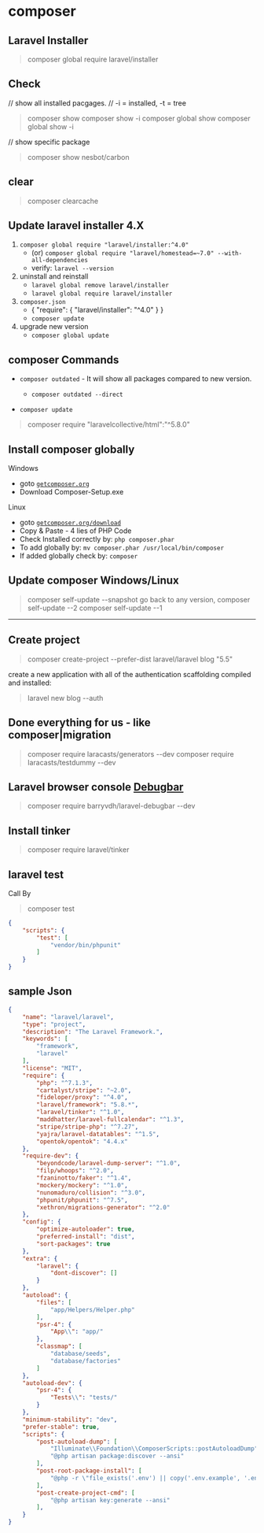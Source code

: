# composer
## Laravel Installer
> composer global require laravel/installer

## Check
// show all installed pacgages.
// -i = installed, -t = tree
> composer show
> composer show -i
> composer global show
> composer global show -i

// show specific package
> composer show nesbot/carbon

## clear
> composer clearcache

## Update laravel installer 4.X
1. `composer global require "laravel/installer:^4.0"`
    - (or) `composer global require "laravel/homestead=~7.0" --with-all-dependencies`
    - verify: `laravel --version`
2. uninstall and reinstall
    - `laravel global remove laravel/installer`
    - `laravel global require laravel/installer`
3. `composer.json`
    - { "require": { "laravel/installer": "^4.0" } }
    - `composer update`
4. upgrade new version
    - `composer global update`

## composer Commands
- `composer outdated` - It will show all packages compared to new version.
    + `composer outdated --direct`

- `composer update`

> composer require "laravelcollective/html":"^5.8.0"

## Install composer globally
Windows
- goto [`getcomposer.org`](https://getcomposer.org/doc/00-intro.md#installation-windows)
- Download Composer-Setup.exe

Linux
- goto [`getcomposer.org/download`](https://getcomposer.org/download/)
- Copy & Paste - 4 lies of PHP Code
- Check Installed correctly by: `php composer.phar`
- To add globally by: `mv composer.phar /usr/local/bin/composer`
- If added globally check by: `composer`

## Update composer Windows/Linux
> composer self-update --snapshot
go back to any version,
> composer self-update --2
> composer self-update --1

---

## Create project
> composer create-project --prefer-dist laravel/laravel blog "5.5"

create a new application with all of the authentication scaffolding compiled and installed:
> laravel new blog --auth

## Done everything for us - like composer|migration
> composer require laracasts/generators --dev
> composer require laracasts/testdummy --dev

## Laravel browser console [Debugbar](https://github.com/barryvdh/laravel-debugbar)
> composer require barryvdh/laravel-debugbar --dev

## Install tinker
> composer require laravel/tinker

## laravel test
Call By
> composer test
```json
{
    "scripts": {
        "test": [
            "vendor/bin/phpunit"
        ]
    }
}
```

## sample Json
```json
{
    "name": "laravel/laravel",
    "type": "project",
    "description": "The Laravel Framework.",
    "keywords": [
        "framework",
        "laravel"
    ],
    "license": "MIT",
    "require": {
        "php": "^7.1.3",
        "cartalyst/stripe": "~2.0",
        "fideloper/proxy": "^4.0",
        "laravel/framework": "5.8.*",
        "laravel/tinker": "^1.0",
        "maddhatter/laravel-fullcalendar": "^1.3",
        "stripe/stripe-php": "^7.27",
        "yajra/laravel-datatables": "^1.5",
        "opentok/opentok": "4.4.x"
    },
    "require-dev": {
        "beyondcode/laravel-dump-server": "^1.0",
        "filp/whoops": "^2.0",
        "fzaninotto/faker": "^1.4",
        "mockery/mockery": "^1.0",
        "nunomaduro/collision": "^3.0",
        "phpunit/phpunit": "^7.5",
        "xethron/migrations-generator": "^2.0"
    },
    "config": {
        "optimize-autoloader": true,
        "preferred-install": "dist",
        "sort-packages": true
    },
    "extra": {
        "laravel": {
            "dont-discover": []
        }
    },
    "autoload": {
        "files": [
            "app/Helpers/Helper.php"
        ],
        "psr-4": {
            "App\\": "app/"
        },
        "classmap": [
            "database/seeds",
            "database/factories"
        ]
    },
    "autoload-dev": {
        "psr-4": {
            "Tests\\": "tests/"
        }
    },
    "minimum-stability": "dev",
    "prefer-stable": true,
    "scripts": {
        "post-autoload-dump": [
            "Illuminate\\Foundation\\ComposerScripts::postAutoloadDump",
            "@php artisan package:discover --ansi"
        ],
        "post-root-package-install": [
            "@php -r \"file_exists('.env') || copy('.env.example', '.env');\""
        ],
        "post-create-project-cmd": [
            "@php artisan key:generate --ansi"
        ],
    }
}
```
